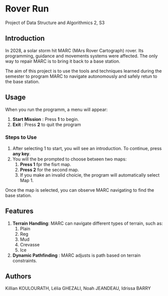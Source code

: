 # Rover Run
Project of Data Structure and Algorithmics 2, S3 

## Introduction
In 2028, a solar storm hit MARC (MArs Rover Cartograph) rover. Its programming, guidance and movements systems were affected. The only way to repair MARC is to bring it back to a base station. 

The aim of this project is to use the tools and techniques learned during the semester to program MARC to navigate autonomously and safely retun to the base station.


## Usage<a name="usage"></a>
When you run the programm, a menu will appear:
1. **Start Mission** : Press **1** to begin.
2. **Exit** : Press **2** to quit the program

### Steps to Use
1. After selecting 1 to start, you will see an introduction. To continue, press **any key**.
2. You will the be prompted to choose betxeen two maps:
   1.  **Press 1** fpr the fisrt map.
   2. **Press 2** for the second map.
   3. If you make an invalid choicie, the program will automatically select Map 1.

Once the map is selected, you can observe MARC navigating to find the base station.

## Features <a name="features"></a>
1. **Terrain Handling**: MARC can navigate different types of terrain, such as:
   1. Plain
   2. Reg
   3. Mud
   4. Crevasse
   5. Ice
2. **Dynamic Pathfinding** : MARC adjusts is path based on terrain constraints.

 

## Authors
Killian KOULOURATH, Lélia GHEZALI, Noah JEANDEAU, Idrissa BARRY
